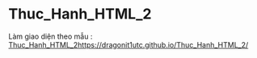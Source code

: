 # Thuc_Hanh_HTML_2
Làm giao diện theo mẫu :
[Thuc_Hanh_HTML_2](https://dragonit1utc.github.io/Thuc_Hanh_HTML_2/)https://dragonit1utc.github.io/Thuc_Hanh_HTML_2/
